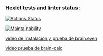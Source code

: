 ### Hexlet tests and linter status:
[![Actions Status](https://github.com/eleder89/fullstack-javascript-project-98/actions/workflows/hexlet-check.yml/badge.svg)](https://github.com/eleder89/fullstack-javascript-project-98/actions)

[![Maintainability](https://api.codeclimate.com/v1/badges/86db6c53d031e15bd88d/maintainability)](https://codeclimate.com/github/eleder89/fullstack-javascript-project-98/maintainability)

[video de instalacion y prueba de brain.even](https://asciinema.org/a/nL8lv7FZugrBCvstj0Uo2xDbe)

[video prueba de brain-calc](https://asciinema.org/a/CqtePHBigVUjqYF0XMY6BAWlJ)